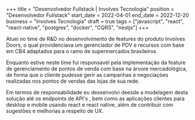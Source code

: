+++
title = "Desenvolvedor Fullstack | Involves Tecnologia"
position = "Desenvolvedor Fullstack"
start_date = 2022-04-01
end_date = 2022-12-20
business = "Involves Tecnologia"
draft = true
tags = ["javascript", "react", "react-native", "postgres", "docker", "CQRS", "nestjs"]
+++

Atuei no time de R&D no desenvolvimento de features do produto Involves Doors, o qual providenciava um gerenciador de PDV e recursos com base em CB4 adaptados para o ramo de supermercados brasileiros.

Enquanto estive neste time fui responsavél pela implementação da feature de gerenciamento de pontos de venda com base na árvore mercadológica, de forma que o cliente pudesse gerir as campanhas e negociaçòes realizadas nos pontos de vendas das lojas de sua rede.

Em termos de responsabilidade eu dessenvolvi deesde a modelagem desta solução até os endpoints de API's , bem como as aplicações clientes para desktop e mobile usando react e react native, além de contribuir com sugestões e melhorias a respeito de UX.
